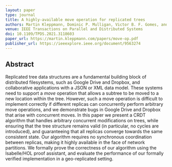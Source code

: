 ```yaml
---
layout: paper
type: journal
title: A highly-available move operation for replicated trees
authors: Martin Kleppmann, Dominic P. Mulligan, Victor B. F. Gomes, and Alastair R. Beresford
venue: IEEE Transactions on Parallel and Distributed Systems
doi: 10.1109/TPDS.2021.3118603
paper_url: https://martin.kleppmann.com/papers/move-op.pdf
publisher_url: https://ieeexplore.ieee.org/document/9563274
---
```



Abstract
--------

Replicated tree data structures are a fundamental building block of distributed filesystems, such as
Google Drive and Dropbox, and collaborative applications with a JSON or XML data model. These
systems need to support a *move* operation that allows a subtree to be moved to a new location
within the tree. However, such a move operation is difficult to implement correctly if different
replicas can concurrently perform arbitrary move operations, and we demonstrate bugs in Google Drive
and Dropbox that arise with concurrent moves. In this paper we present a CRDT algorithm that handles
arbitrary concurrent modifications on trees, while ensuring that the tree structure remains valid
(in particular, no cycles are introduced), and guaranteeing that all replicas converge towards the
same consistent state. Our algorithm requires no synchronous coordination between replicas, making
it highly available in the face of network partitions. We formally prove the correctness of our
algorithm using the Isabelle/HOL proof assistant, and evaluate the performance of our formally
verified implementation in a geo-replicated setting.
